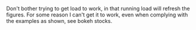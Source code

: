 Don't bother trying to get load to work, in that running load will refresh the figures. For some reason I can't get it to work, even when complying with the examples as shown, see bokeh stocks. 

